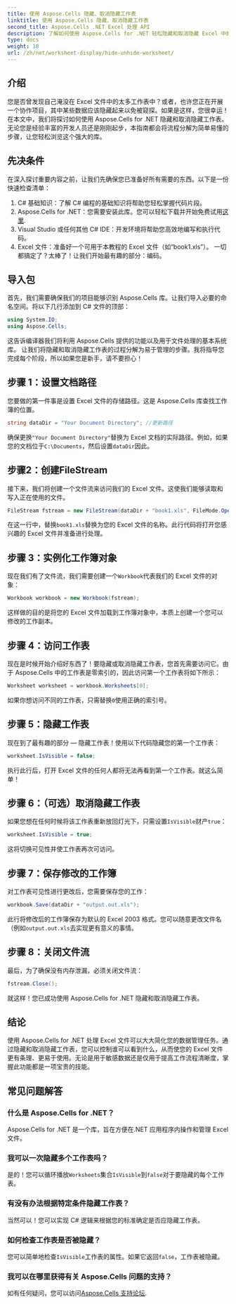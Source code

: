 ```yaml
---
title: 使用 Aspose.Cells 隐藏、取消隐藏工作表
linktitle: 使用 Aspose.Cells 隐藏、取消隐藏工作表
second_title: Aspose.Cells .NET Excel 处理 API
description: 了解如何使用 Aspose.Cells for .NET 轻松隐藏和取消隐藏 Excel 中的工作表。循序渐进的指南，包含提示和见解。
type: docs
weight: 18
url: /zh/net/worksheet-display/hide-unhide-worksheet/
---
```

## 介绍
您是否曾发现自己淹没在 Excel 文件中的太多工作表中？或者，也许您正在开展一个协作项目，其中某些数据应该隐藏起来以免被窥探。如果是这样，您很幸运！在本文中，我们将探讨如何使用 Aspose.Cells for .NET 隐藏和取消隐藏工作表。无论您是经验丰富的开发人员还是刚刚起步，本指南都会将流程分解为简单易懂的步骤，让您轻松浏览这个强大的库。
## 先决条件
在深入探讨重要内容之前，让我们先确保您已准备好所有需要的东西。以下是一份快速检查清单：
1. C# 基础知识：了解 C# 编程的基础知识将帮助您轻松掌握代码片段。
2.  Aspose.Cells for .NET：您需要安装此库。您可以轻松下载并开始免费试用[这里](https://releases.aspose.com/).
3. Visual Studio 或任何其他 C# IDE：开发环境将帮助您高效地编写和执行代码。
4. Excel 文件：准备好一个可用于本教程的 Excel 文件（如“book1.xls”）。
一切都搞定了？太棒了！让我们开始最有趣的部分：编码。
## 导入包
首先，我们需要确保我们的项目能够识别 Aspose.Cells 库。让我们导入必要的命名空间。将以下几行添加到 C# 文件的顶部：
```csharp
using System.IO;
using Aspose.Cells;
```
这告诉编译器我们将利用 Aspose.Cells 提供的功能以及用于文件处理的基本系统库。
让我们将隐藏和取消隐藏工作表的过程分解为易于管理的步骤。我将指导您完成每个阶段，所以如果您是新手，请不要担心！
## 步骤 1：设置文档路径
您要做的第一件事是设置 Excel 文件的存储路径。这是 Aspose.Cells 库查找工作簿的位置。
```csharp
string dataDir = "Your Document Directory"; //更新路径
```
确保更换`"Your Document Directory"`替换为 Excel 文档的实际路径。例如，如果您的文档位于`C:\Documents`，然后设置`dataDir`因此。
## 步骤2：创建FileStream
接下来，我们将创建一个文件流来访问我们的 Excel 文件。这使我们能够读取和写入正在使用的文件。
```csharp
FileStream fstream = new FileStream(dataDir + "book1.xls", FileMode.Open);
```
在这一行中，替换`book1.xls`替换为您的 Excel 文件的名称。此行代码将打开您感兴趣的 Excel 文件并准备进行处理。
## 步骤 3：实例化工作簿对象
现在我们有了文件流，我们需要创建一个`Workbook`代表我们的 Excel 文件的对象：
```csharp
Workbook workbook = new Workbook(fstream);
```
这样做的目的是将您的 Excel 文件加载到工作簿对象中，本质上创建一个您可以修改的工作副本。
## 步骤 4：访问工作表
现在是时候开始介绍好东西了！要隐藏或取消隐藏工作表，您首先需要访问它。由于 Aspose.Cells 中的工作表是零索引的，因此访问第一个工作表将如下所示：
```csharp
Worksheet worksheet = workbook.Worksheets[0];
```
如果你想访问不同的工作表，只需替换`0`使用正确的索引号。
## 步骤 5：隐藏工作表
现在到了最有趣的部分 — 隐藏工作表！使用以下代码隐藏您的第一个工作表：
```csharp
worksheet.IsVisible = false;
```
执行此行后，打开 Excel 文件的任何人都将无法再看到第一个工作表。就这么简单！
## 步骤 6：（可选）取消隐藏工作表
如果您想在任何时候将该工作表重新放回灯光下，只需设置`IsVisible`财产`true`：
```csharp
worksheet.IsVisible = true;
```
这将切换可见性并使工作表再次可访问。
## 步骤 7：保存修改的工作簿
对工作表可见性进行更改后，您需要保存您的工作：
```csharp
workbook.Save(dataDir + "output.out.xls");
```
此行将修改后的工作簿保存为默认的 Excel 2003 格式。您可以随意更改文件名（例如`output.out.xls`去实现更有意义的事情。
## 步骤 8：关闭文件流
最后，为了确保没有内存泄漏，必须关闭文件流：
```csharp
fstream.Close();
```
就这样！您已成功使用 Aspose.Cells for .NET 隐藏和取消隐藏工作表。
## 结论
使用 Aspose.Cells for .NET 处理 Excel 文件可以大大简化您的数据管理任务。通过隐藏和取消隐藏工作表，您可以控制谁可以看到什么，从而使您的 Excel 文件更有条理、更易于使用。无论是用于敏感数据还是仅用于提高工作流程清晰度，掌握此功能都是一项宝贵的技能。
## 常见问题解答
### 什么是 Aspose.Cells for .NET？
Aspose.Cells for .NET 是一个库，旨在方便在.NET 应用程序内操作和管理 Excel 文件。
### 我可以一次隐藏多个工作表吗？
是的！您可以循环播放`Worksheets`集合`IsVisible`到`false`对于要隐藏的每个工作表。
### 有没有办法根据特定条件隐藏工作表？
当然可以！您可以实现 C# 逻辑来根据您的标准确定是否应隐藏工作表。
### 如何检查工作表是否被隐藏？
您可以简单地检查`IsVisible`工作表的属性。如果它返回`false`，工作表被隐藏。
### 我可以在哪里获得有关 Aspose.Cells 问题的支持？
如有任何疑问，您可以访问[Aspose.Cells 支持论坛](https://forum.aspose.com/c/cells/9).
